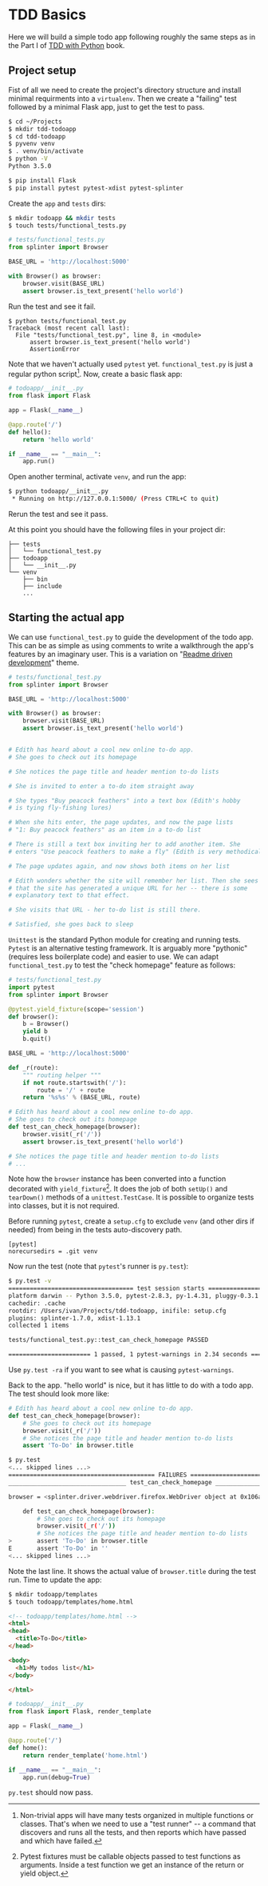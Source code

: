 # TDD Basics

Here we will build a simple todo app following roughly the same steps as in the
Part I of [TDD with Python][book:TDDPy] book.

[book:TDDPy]: http://chimera.labs.oreilly.com/books/1234000000754

## Project setup

Fist of all we need to create the project's directory structure and install
minimal requirments into a `virtualenv`. Then we create a "failing" test
followed by a minimal Flask app, just to get the test to pass.

```bash
$ cd ~/Projects
$ mkdir tdd-todoapp
$ cd tdd-todoapp
$ pyvenv venv
$ . venv/bin/activate
$ python -V
Python 3.5.0

$ pip install Flask
$ pip install pytest pytest-xdist pytest-splinter
```

Create the `app` and `tests` dirs:

```bash
$ mkdir todoapp && mkdir tests
$ touch tests/functional_tests.py
```

```python
# tests/functional_tests.py
from splinter import Browser

BASE_URL = 'http://localhost:5000'

with Browser() as browser:
    browser.visit(BASE_URL)
    assert browser.is_text_present('hello world')
```

Run the test and see it fail.

```
$ python tests/functional_test.py
Traceback (most recent call last):
  File "tests/functional_test.py", line 8, in <module>
      assert browser.is_text_present('hello world')
      AssertionError
```

Note that we haven't actually used `pytest` yet. `functional_test.py` is just
a regular python script[^1]. Now, create a basic flask app:

[^1]: Non-trivial apps will have many tests organized in multiple functions or
classes. That's when we need to use a "test runner" -- a command that discovers
and runs all the tests, and then reports which have passed and which have
failed.

```python
# todoapp/__init__.py
from flask import Flask

app = Flask(__name__)

@app.route('/')
def hello():
    return 'hello world'

if __name__ == "__main__":
    app.run()
```

Open another terminal, activate `venv`, and run the app:

```bash
$ python todoapp/__init__.py
 * Running on http://127.0.0.1:5000/ (Press CTRL+C to quit)
```

Rerun the test and see it pass.

At this point you should have the following files in your project dir:

```
├── tests
│   └── functional_test.py
├── todoapp
│   └── __init__.py
└── venv
    ├── bin
    ├── include
	...
```

## Starting the actual app

We can use `functional_test.py` to guide the development of the todo app.  This
can be as simple as using comments to write a walkthrough the app's features by
an imaginary user. This is a variation on
"[Readme driven development][blog:RDD]" theme.

[blog:RDD]: http://tom.preston-werner.com/2010/08/23/readme-driven-development.html

```python
# tests/functional_test.py
from splinter import Browser

BASE_URL = 'http://localhost:5000'

with Browser() as browser:
    browser.visit(BASE_URL)
    assert browser.is_text_present('hello world')


# Edith has heard about a cool new online to-do app.
# She goes to check out its homepage

# She notices the page title and header mention to-do lists

# She is invited to enter a to-do item straight away

# She types "Buy peacock feathers" into a text box (Edith's hobby
# is tying fly-fishing lures)

# When she hits enter, the page updates, and now the page lists
# "1: Buy peacock feathers" as an item in a to-do list

# There is still a text box inviting her to add another item. She
# enters "Use peacock feathers to make a fly" (Edith is very methodical)

# The page updates again, and now shows both items on her list

# Edith wonders whether the site will remember her list. Then she sees
# that the site has generated a unique URL for her -- there is some
# explanatory text to that effect.

# She visits that URL - her to-do list is still there.

# Satisfied, she goes back to sleep
```

`Unittest` is the standard Python module for creating and running tests.
`Pytest` is an alternative testing framework. It is arguably more "pythonic"
(requires less boilerplate code) and easier to use. We can adapt
`functional_test.py` to test the "check homepage" feature as follows:

```python
# tests/functional_test.py
import pytest
from splinter import Browser

@pytest.yield_fixture(scope='session')
def browser():
    b = Browser()
    yield b
    b.quit()

BASE_URL = 'http://localhost:5000'

def _r(route):
    """ routing helper """
    if not route.startswith('/'):
        route = '/' + route
    return '%s%s' % (BASE_URL, route)

# Edith has heard about a cool new online to-do app.
# She goes to check out its homepage
def test_can_check_homepage(browser):
    browser.visit(_r('/'))
    assert browser.is_text_present('hello world')

# She notices the page title and header mention to-do lists
# ...
```

Note how the `browser` instance has been converted into a function decorated
with `yield_fixture`[^2]. It does the job of both `setUp()` and `tearDown()` methods
of a `unittest.TestCase`. It is possible to organize tests into classes, but it
is not required.

[^2]: Pytest fixtures must be callable objects passed to test functions as
arguments. Inside a test function we get an instance of the return or yield
object.


Before running `pytest`, create a `setup.cfg` to exclude `venv` (and other dirs
if needed) from being in the tests auto-discovery path.

```config
[pytest]
norecursedirs = .git venv
```

Now run the test (note that `pytest`'s runner is `py.test`):

```bash
$ py.test -v
=================================== test session starts ====================================
platform darwin -- Python 3.5.0, pytest-2.8.3, py-1.4.31, pluggy-0.3.1 -- /Users/ivan/Projects/tdd-todoapp/venv/bin/python3.5
cachedir: .cache
rootdir: /Users/ivan/Projects/tdd-todoapp, inifile: setup.cfg
plugins: splinter-1.7.0, xdist-1.13.1
collected 1 items

tests/functional_test.py::test_can_check_homepage PASSED

======================= 1 passed, 1 pytest-warnings in 2.34 seconds ========================
```

Use `py.test -ra` if you want to see what is causing `pytest-warnings`.

Back to the app. "hello world" is nice, but it has little to do with a todo app.
The test should look more like:

```python
# Edith has heard about a cool new online to-do app.
def test_can_check_homepage(browser):
    # She goes to check out its homepage
    browser.visit(_r('/'))
    # She notices the page title and header mention to-do lists
    assert 'To-Do' in browser.title
```

```bash
$ py.test
<... skipped lines ...>
========================================= FAILURES =========================================
_________________________________ test_can_check_homepage __________________________________

browser = <splinter.driver.webdriver.firefox.WebDriver object at 0x106a3d7b8>

    def test_can_check_homepage(browser):
        # She goes to check out its homepage
        browser.visit(_r('/'))
        # She notices the page title and header mention to-do lists
>       assert 'To-Do' in browser.title
E       assert 'To-Do' in ''
<... skipped lines ...>
```

Note the last line. It shows the actual value of `browser.title` during the
test run. Time to update the app:

```bash
$ mkdir todoapp/templates
$ touch todoapp/templates/home.html
```

```html
<!-- todoapp/templates/home.html -->
<html>
<head>
  <title>To-Do</title>
</head>

<body>
  <h1>My todos list</h1>
</body>

</html>
```

```python
# todoapp/__init__.py
from flask import Flask, render_template

app = Flask(__name__)

@app.route('/')
def home():
    return render_template('home.html')

if __name__ == "__main__":
    app.run(debug=True)
```

`py.test` should now pass.

